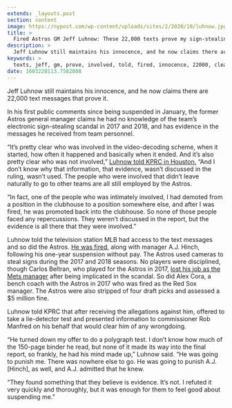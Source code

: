 ```yaml
--- 
extends: _layouts.post 
section: content 
image: https://nypost.com/wp-content/uploads/sites/2/2020/10/luhnow.jpg?quality=90&strip=all&w=1200 
title: > 
  Fired Astros GM Jeff Luhnow: These 22,000 texts prove my sign-stealing innocence 
description: > 
  Jeff Luhnow still maintains his innocence, and he now claims there are 22,000 text messages that prove it.“It’s pretty clear who was involved in the video-decoding scheme, when it started, how often it happened and basically when it ended.And it’s also pretty clear who was not involved,” Luhnow told KPRC in Houston.The people who were involved that didn’t leave naturally to go to other teams are all still employed by the Astros.So did Alex Cora, a bench coach with the Astros in 2017 who was fired as the Red Sox manager. 
keywords: > 
  texts, jeff, gm, prove, involved, told, fired, innocence, 22000, clear, evidence, messages, manager, astros, 2017, signstealing, luhnow 
date: 1603220113.7582808 
--- 
```

<div><p>Jeff Luhnow still maintains his innocence, and he now claims there are 22,000 text messages that prove it.</p>
<p>In his first public comments since being suspended in January, the former Astros general manager claims he had no knowledge of the team&#8217;s electronic sign-stealing scandal in 2017 and 2018, and has evidence in the messages he received from team personnel.</p>
<p>&#8220;It&#8217;s pretty clear who was involved in the video-decoding scheme, when it started, how often it happened and basically when it ended. And it&#8217;s also pretty clear who was not involved,&#8221; <a href="https://www.click2houston.com/sports/2020/10/19/qa-full-37-minute-interview-with-former-astros-gm-jeff-luhnow/">Luhnow told KPRC in Houston.</a> &#8220;And I don&#8217;t know why that information, that evidence, wasn&#8217;t discussed in the ruling, wasn&#8217;t used. The people who were involved that didn&#8217;t leave naturally to go to other teams are all still employed by the Astros.</p>
<p>&#8220;In fact, one of the people who was intimately involved, I had demoted from a position in the clubhouse to a position somewhere else, and after I was fired, he was promoted back into the clubhouse. So none of those people faced any repercussions. They weren&#8217;t discussed in the report, but the evidence is all there that they were involved.&#8221;</p>
<p>Luhnow told the television station MLB had access to the text messages and so did the Astros. <a href="https://nypost.com/2020/01/13/astros-cheating-a-j-hinch-jeff-luhnow-fired-after-mlbs-huge-punishment/">He was fired</a>, along with manager A.J. Hinch, following his one-year suspension without pay. The Astros used cameras to steal signs during the 2017 and 2018 seasons. No players were disciplined, though Carlos Beltran, who played for the Astros in 2017, <a href="https://nypost.com/2020/01/16/inside-mets-decision-to-rip-the-carlos-beltran-bandage/">lost his job as the Mets manager</a> after being implicated in the scandal. So did Alex Cora, a bench coach with the Astros in 2017 who was fired as the Red Sox manager. The Astros were also stripped of four draft picks and assessed a $5 million fine.</p>
 
<p>Luhnow told KPRC that after receiving the allegations against him, offered to take a lie-detector test and presented information to commissioner Rob Manfred on his behalf that would clear him of any wrongdoing.</p>
<p>&#8220;He turned down my offer to do a polygraph test. I don&#8217;t know how much of the 150-page binder he read, but none of it made its way into the final report, so frankly, he had his mind made up,&#8221; Luhnow said. &#8220;He was going to punish me. There was nowhere else to go. He was going to punish A.J. [Hinch], as well, and A.J. admitted that he knew.</p>
<p>&#8220;They found something that they believe is evidence. It&#8217;s not. I refuted it very quickly and thoroughly, but it was enough for them to feel good about suspending me.&#8221;</p>
			</div>